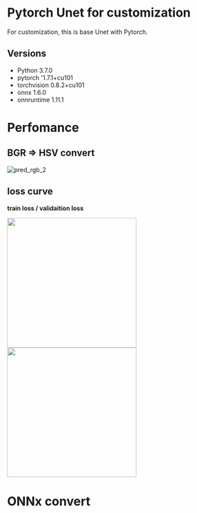 # Pytorch Unet for customization

For customization, this is base Unet with Pytorch.

## Versions
- Python 3.7.0
- pytorch '1.7.1+cu101
- torchvision 0.8.2+cu101
- onnx 1.6.0
- onnruntime 1.11.1


# Perfomance


## BGR => HSV convert

![pred_rgb_2](https://user-images.githubusercontent.com/48679574/172001064-28b8b4ef-9d1a-4925-a6fb-12594356c163.png)

## loss curve

<b>train loss / validaition loss</b>

<img src="https://user-images.githubusercontent.com/48679574/172000988-ae1cd6f6-778b-4260-92da-ea0751da43ca.png" width="300px"><img src="https://user-images.githubusercontent.com/48679574/172000995-d0909a6f-1712-45a2-a814-15f087e23703.png" width="300px">

# ONNx convert



